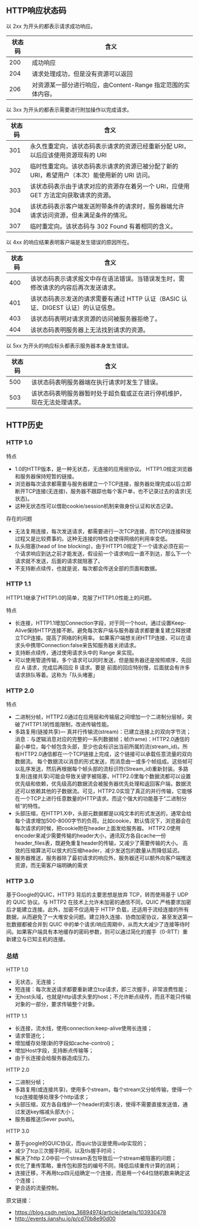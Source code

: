 ## HTTP响应状态码
以 2xx 为开头的都表示请求成功响应。

| 状态码 |含义 |
|-----|--- |
| 200 |成功响应 |
| 204 |请求处理成功，但是没有资源可以返回 |
| 206 |对资源某一部分进行响应，由Content-Range 指定范围的实体内容。 |

以 3xx 为开头的都表示需要进行附加操作以完成请求。

| 状态码 |含义 |
|-----|--- |
| 301 |永久性重定向，该状态码表示请求的资源已经重新分配 URI，以后应该使用资源现有的 URI|
| 302 |临时性重定向。该状态码表示请求的资源已被分配了新的 URI，希望用户（本次）能使用新的 URI 访问。|
| 303 |该状态码表示由于请求对应的资源存在着另一个 URI，应使用 GET 方法定向获取请求的资源。|
| 304 |该状态码表示客户端发送附带条件的请求时，服务器端允许请求访问资源，但未满足条件的情况。|
| 307 |临时重定向。该状态码与 302 Found 有着相同的含义。|
	
以 4xx 的响应结果表明客户端是发生错误的原因所在。

|状态码 | 含义                                                 |
|--- |----------------------------------------------------|
|400 | 该状态码表示请求报文中存在语法错误。当错误发生时，需修改请求的内容后再次发送请求。          |
|401 | 该状态码表示发送的请求需要有通过 HTTP 认证（BASIC 认证、DIGEST 认证）的认证信息。 |
|403| 该状态码表明对请求资源的访问被服务器拒绝了。                             |
|404| 该状态码表明服务器上无法找到请求的资源。                               |

以 5xx 为开头的响应标头都表示服务器本身发生错误。

| 状态码 |含义 |
|-----|--- |
| 500 |该状态码表明服务器端在执行请求时发生了错误。|
| 503 |该状态码表明服务器暂时处于超负载或正在进行停机维护，现在无法处理请求。|

## HTTP历史
### HTTP 1.0
特点
+ 1.0的HTTP版本，是一种无状态，无连接的应用层协议。 HTTP1.0规定浏览器和服务器保持短暂的链接。
+ 浏览器每次请求都需要与服务器建立一个TCP连接，服务器处理完成以后立即断开TCP连接(无连接)，服务器不跟踪也每个客户单，也不记录过去的请求(无状态)。
+ 这种无状态性可以借助cookie/session机制来做身份认证和状态记录。


存在的问题
+ 无法复用连接，每次发送请求，都需要进行一次TCP连接，而TCP的连接释放过程又是比较费事的。这种无连接的特性会使得网络的利用率变低。
+ 队头阻塞(head of line blocking)，由于HTTP1.0规定下一个请求必须在前一个请求响应到达之前才能发送，假设前一个请求响应一直不到达，那么下一个请求就不发送，后面的请求就阻塞了。
+ 不支持断点续传，也就是说，每次都会传送全部的页面和数据。

### HTTP 1.1
HTTP1.1继承了HTTP1.0的简单，克服了HTTP1.0性能上的问题。

特点
+ 长连接，HTTP1.1增加Connection字段，对于同一个host，通过设置Keep-Alive保持HTTP连接不断。避免每次客户端与服务器请求都要重复建立释放建立TCP连接。提高了网络的利用率。
如果客户端想关闭HTTP连接，可以在请求头中携带Connection:false来告知服务器关闭请求。
+ 支持断点续传，通过使用请求头中的 Range 来实现。
+ 可以使用管道传输，多个请求可以同时发送，但是服务器还是按照顺序，先回应 A 请求，完成后再回应 B 请求。要是 前面的回应特别慢，后面就会有许多请求排队等着。这称为「队头堵塞」

### HTTP 2.0
特点
+ 二进制分帧，HTTP2.0通过在应用层和传输层之间增加一个二进制分层帧，突破了HTTP1.1的性能限制，改进传输性能。
+ 多路复用(链接共享)— 真并行传输流(stream)：已建立连接上的双向字节流；消息：与逻辑消息对应的完整的一系列数据帧；帧(frame)：HTTP2.0通信的最小单位，每个帧包含头部，至少也会标识出当前所属的流(stream_id)。所有HTTP2.0通信都在一个TCP链接上完成，这个链接可以承载任意流量的双向数据流。
每个数据流以消息的形式发送，而消息由一或多个帧组成。这些帧可以乱序发送，然后再根据每个帧头部的流标识符(Stream_id)重新封装。多路复用(连接共享)可能会导致关键字被阻塞，HTTP2.0里每个数据流都可以设置优先级和依赖，优先级高的数据流会被服务器优先处理和返回客户端，数据流还可以依赖其他的子数据流。可见，HTTP2.0实现了真正的并行传输，它能够在一个TCP上进行任意数量的HTTP请求。而这个强大的功能基于“二进制分帧”的特性。
+ 头部压缩，在HTTP1.X中，头部元数据都是以纯文本的形式发送的，通常会给每个请求增加500-8000字节的负荷。比如cookie，默认情况下，浏览器会在每次请求的时候，把cookie附在header上面发给服务器。
HTTP2.0使用encoder来减少需要传输的header大小，通讯双方各自cache一份header_files表，既避免重复header的传输，又减少了需要传输的大小。
高效的压缩算法可以很大的压缩header，减少发送包的数量从而降低延迟。
+ 服务器推送，服务器除了最初请求的响应外，服务器还可以额外向客户端推送资源，而无需客户端明确的需求

### HTTP 3.0
基于Google的QUIC，HTTP3 背后的主要思想是放弃 TCP，转而使用基于 UDP 的 QUIC 协议。与 HTTP2 在技术上允许未加密的通信不同，QUIC 严格要求加密后才能建立连接。此外，加密不仅适用于 HTTP 负载，还适用于流经连接的所有数据，从而避免了一大堆安全问题。建立持久连接、协商加密协议，甚至发送第一批数据都被合并到 QUIC 中的单个请求/响应周期中，从而大大减少了连接等待时间。如果客户端具有本地缓存的密码参数，则可以通过简化的握手（0-RTT）重新建立与已知主机的连接。

### 总结
HTTP 1.0
+ 无状态，无连接；
+ 短连接：每次发送请求都要重新建立tcp请求，即三次握手，非常浪费性能；
+ 无host头域，也就是http请求头里的host；不允许断点续传，而且不能只传输对象的一部分，要求传输整个对象。

HTTP 1.1
+ 长连接，流水线，使用connection:keep-alive使用长连接；
+ 请求管道化；
+ 增加缓存处理(新的字段如cache-control)；
+ 增加Host字段，支持断点传输等；
+ 由于长连接会给服务器造成压力。

HTTP 2.0
+ 二进制分帧；
+ 多路复用(或连接共享)，使用多个stream，每个stream又分帧传输，使得一个tcp连接能够处理多个http请求；
+ 头部压缩，双方各自维护一个header的索引表，使得不需要直接发送值，通过发送key缩减头部大小；
+ 服务器推送(Sever push)。

HTTP 3.0
+ 基于google的QUIC协议，而quic协议是使用udp实现的；
+ 减少了tcp三次握手时间，以及tls握手时间；
+ 解决了http 2.0中前一个stream丢包导致后一个stream被阻塞的问题；
+ 优化了重传策略，重传包和原包的编号不同，降低后续重传计算的消耗；
+ 连接迁移，不再用tcp四元组确定一个连接，而是用一个64位随机数来确定这个连接；
+ 更合适的流量控制。

原文链接：
+ https://blog.csdn.net/qq_36894974/article/details/103930478
+ http://events.jianshu.io/p/cd70b8e90d00